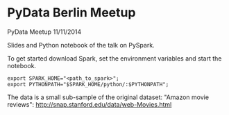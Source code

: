 PyData Berlin Meetup
=============

PyData Meetup 11/11/2014

Slides and Python notebook of the talk on PySpark.

To get started download Spark, set the environment variables and start the notebook.

```
export SPARK_HOME="<path_to_spark>";                                                                                        
export PYTHONPATH="$SPARK_HOME/python/:$PYTHONPATH";  
```

The data is a small sub-sample of the original dataset: "Amazon movie reviews":
http://snap.stanford.edu/data/web-Movies.html

